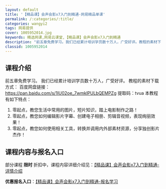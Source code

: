 ```yaml
---
layout: default
title: '【精品课】会声会影x7入门到精通-网易精品单课'
permalink: /:categories/:title/
categories: wangyi2
tags: 网易提供
cover: 1005952014.jpg
keywords: 精选网课,网易云课堂,【精品课】会声会影x7入门到精通
description: "前五章免费学习。我们已经累计培训学员数十万人，广受好评。教程的素材下载方式：百度网盘链接：https://pan.baidu.com/s/1IU02oe_7wmklPULbQEMPZg提取码"
classid: 1005952014
---
```


## 课程介绍

前五章免费学习。
我们已经累计培训学员数十万人，广受好评。
教程的素材下载方式：
百度网盘链接：https://pan.baidu.com/s/1IU02oe_7wmklPULbQEMPZg 
提取码：tvua
本教程有如下特点：
1. 零起点，教您生活中常用的图片，短片知识，踏上电影制作之路！
2. 零起点，教您如何编辑影片字幕、创建电子相册、剪辑音视频，表现绚丽效果！ 
3. 零起点，教您如何使用相关工具，转换并调用内外部素材资源，分享独创影片杰作！

## 课程内容与报名入口

部分课程 **限时** 折扣中，课程内容详细介绍见：[【精品课】会声会影x7入门到精通-详情介绍](https://study.163.com/course/introduction/1005952014.htm?share=1&shareId=1025206652&utm_campaign=share&utm_medium=iphoneShare&utm_source=&utm_u=1025206652)

**优惠报名入口**：[【精品课】会声会影x7入门到精通-报名学习](https://study.163.com/course/introduction/1005952014.htm?share=1&shareId=1025206652&utm_campaign=share&utm_medium=iphoneShare&utm_source=&utm_u=1025206652)

